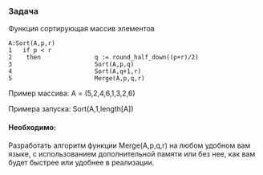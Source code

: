 
### Задача


Функция сортирующая массив элементов
```
A:Sort(A,p,r)
1   if p < r
2    then               q := round_half_down((p+r)/2)
3                       Sort(A,p,q)
4                       Sort(A,q+1,r)
5                       Merge(A,p,q,r)
```
Пример массива:
A = (5,2,4,6,1,3,2,6)

Примера запуска:
Sort(A,1,length[A])


#### Необходимо:
Разработать алгоритм функции Merge(A,p,q,r) на любом удобном вам языке, с использованием дополнительной памяти или без нее, как вам будет быстрее или удобнее в реализации.
